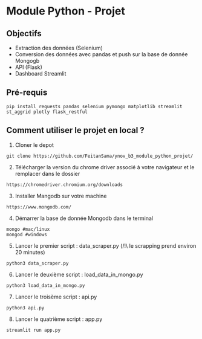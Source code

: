 # Module Python - Projet

## Objectifs

+ Extraction des données (Selenium) 
+ Conversion des données avec pandas et push sur la base de donnée Mongogb
+ API (Flask)
+ Dashboard Streamlit  

## Pré-requis

```
pip install requests pandas selenium pymongo matplotlib streamlit st_aggrid plotly flask_restful
```


## Comment utiliser le projet en local ?

1. Cloner le depot

```
git clone https://github.com/FeitanSama/ynov_b3_module_python_projet/
```

2. Télécharger la version du chrome driver associé à votre navigateur et le remplacer dans le dossier

```
https://chromedriver.chromium.org/downloads
```

3. Installer Mangodb sur votre machine

```
https://www.mongodb.com/
```

4. Démarrer la base de donnée Mongodb dans le terminal 

```
mongo #mac/linux
mongod #windows
```

5. Lancer le premier script : data_scraper.py (/!\ le scrapping prend environ 20 minutes)

```
python3 data_scraper.py
```

6. Lancer le deuxième script : load_data_in_mongo.py

```
python3 load_data_in_mongo.py
```

7. Lancer le troisème script : api.py

```
python3 api.py
```

8. Lancer le quatrième script : app.py

```
streamlit run app.py
```
